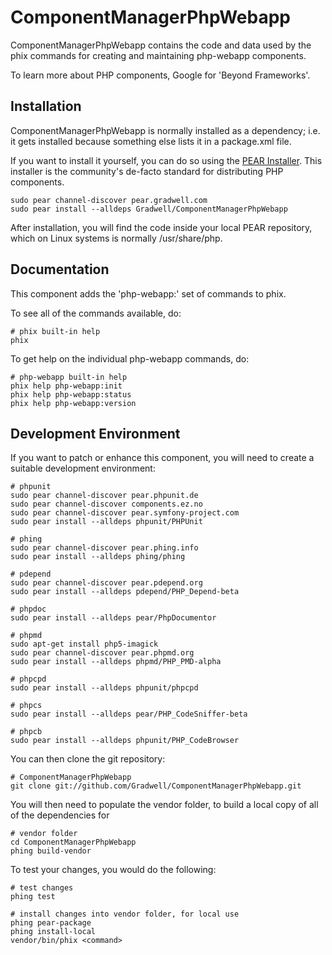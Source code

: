 ComponentManagerPhpWebapp
=========================

ComponentManagerPhpWebapp contains the code and data used by the phix commands for creating and maintaining php-webapp components.

To learn more about PHP components, Google for 'Beyond Frameworks'.

Installation
------------

ComponentManagerPhpWebapp is normally installed as a dependency; i.e. it gets installed because something else lists it in a package.xml file.

If you want to install it yourself, you can do so using the [PEAR Installer](http://pear.php.net). This installer is the community's de-facto standard for distributing PHP components.

    sudo pear channel-discover pear.gradwell.com
    sudo pear install --alldeps Gradwell/ComponentManagerPhpWebapp

After installation, you will find the code inside your local PEAR repository, which on Linux systems is normally /usr/share/php.

Documentation
-------------

This component adds the 'php-webapp:' set of commands to phix.

To see all of the commands available, do:

    # phix built-in help
    phix

To get help on the individual php-webapp commands, do:

    # php-webapp built-in help
    phix help php-webapp:init
    phix help php-webapp:status
    phix help php-webapp:version

Development Environment
-----------------------

If you want to patch or enhance this component, you will need to create a suitable development environment:

    # phpunit
    sudo pear channel-discover pear.phpunit.de
    sudo pear channel-discover components.ez.no
    sudo pear channel-discover pear.symfony-project.com
    sudo pear install --alldeps phpunit/PHPUnit

    # phing
    sudo pear channel-discover pear.phing.info
    sudo pear install --alldeps phing/phing

    # pdepend
    sudo pear channel-discover pear.pdepend.org
    sudo pear install --alldeps pdepend/PHP_Depend-beta

    # phpdoc
    sudo pear install --alldeps pear/PhpDocumentor

    # phpmd
    sudo apt-get install php5-imagick
    sudo pear channel-discover pear.phpmd.org
    sudo pear install --alldeps phpmd/PHP_PMD-alpha

    # phpcpd
    sudo pear install --alldeps phpunit/phpcpd

    # phpcs
    sudo pear install --alldeps pear/PHP_CodeSniffer-beta

    # phpcb
    sudo pear install --alldeps phpunit/PHP_CodeBrowser

You can then clone the git repository:

    # ComponentManagerPhpWebapp
    git clone git://github.com/Gradwell/ComponentManagerPhpWebapp.git

You will then need to populate the vendor folder, to build a local copy of all of the dependencies for 

    # vendor folder
    cd ComponentManagerPhpWebapp
    phing build-vendor

To test your changes, you would do the following:

    # test changes
    phing test
    
    # install changes into vendor folder, for local use
    phing pear-package
    phing install-local
    vendor/bin/phix <command>
